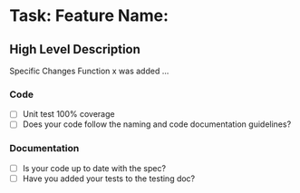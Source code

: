 
# Task: Feature Name:

## High Level Description

Specific Changes
Function x was added ...

### Code

- [ ] Unit test 100% coverage
- [ ] Does your code follow the naming and code documentation guidelines?

### Documentation

- [ ] Is your code up to date with the spec? 
- [ ] Have you added your tests to the testing doc?
